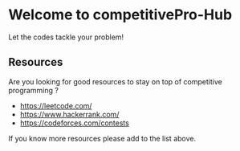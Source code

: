 # Welcome to competitivePro-Hub
Let the codes tackle your problem!

## Resources
Are you looking for good resources to stay on top of competitive programming ?
- https://leetcode.com/
- https://www.hackerrank.com/
- https://codeforces.com/contests

If you know more resources please add to the list above.
